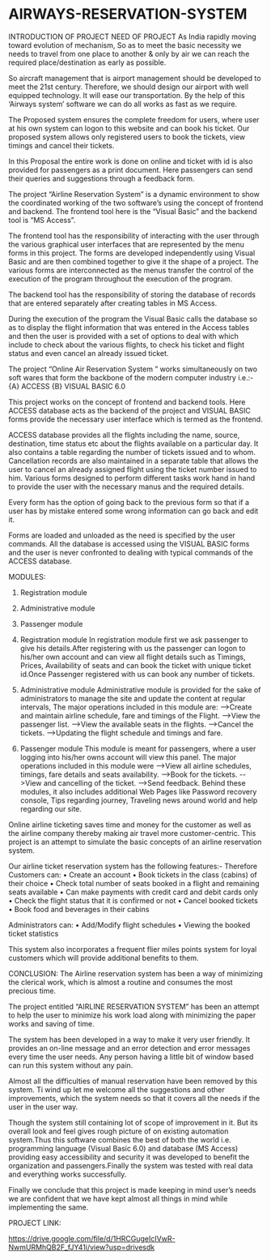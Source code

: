 # AIRWAYS-RESERVATION-SYSTEM

INTRODUCTION OF PROJECT
NEED OF PROJECT
As India rapidly moving toward evolution of mechanism, So as to meet the basic necessity we needs to travel from one place to another & only by air we can reach the required place/destination as early as possible.

So aircraft management that is airport management should be developed to meet the 21st century. Therefore, we should design our airport with well equipped technology. It will ease our transportation. By the help of this ‘Airways system’ software we can do all works as fast as we require.

The Proposed system ensures the complete freedom for users, where user at his own system can logon to this website and can book his ticket. Our proposed system allows only registered users to book the tickets, view timings and cancel their tickets.

In this Proposal the entire work is done on online and ticket with id is also provided for passengers as a print document. Here passengers can send their queries and suggestions through a feedback form.

The project “Airline Reservation System” is a dynamic environment to show the coordinated working of the two software’s using the concept of frontend and backend. The frontend tool here is the “Visual Basic” and the backend tool is “MS Access”.

The frontend tool has the responsibility of interacting with the user through the various graphical user interfaces that are represented by the menu forms in this project. The forms are developed independently using Visual Basic and are then combined together to give it the shape of a project. The various forms are interconnected as the menus transfer the control of the execution of the program throughout the execution of the program.

The backend tool has the responsibility of storing the database of records that are entered separately after creating tables in MS Access.

During the execution of the program the Visual Basic calls the database so as to display the flight information that was entered in the Access tables and then the user is provided with a set of options to deal with which include to check about the various flights, to check his ticket and flight status and even cancel an already issued ticket.

The project “Online Air Reservation System ” works simultaneously on two soft wares that form the backbone of the modern computer industry i.e.:-
{A} ACCESS
{B} VISUAL BASIC 6.0

This project works on the concept of frontend and backend tools. Here ACCESS database acts as the backend of the project and VISUAL BASIC forms provide the necessary user interface which is termed as the frontend.

ACCESS database provides all the flights including the name, source, destination, time status etc about the flights available on a particular day. It also contains a table regarding the number of tickets issued and to whom. Cancellation records are also maintained in a separate table that allows the user to cancel an already assigned flight using the ticket number issued to him. Various forms designed to perform different tasks work hand in hand to provide the user with the necessary manus and the required details.

Every form has the option of going back to the previous form so that if a user has by mistake entered some wrong information can go back and edit it.

Forms are loaded and unloaded as the need is specified by the user commands. All the database is accessed using the VISUAL BASIC forms and the user is never confronted to dealing with typical commands of the ACCESS database.

MODULES:
1. Registration module
2. Administrative module
3. Passenger module
   
1. Registration module
In registration module first we ask passenger to give his details.After registering with us the passenger can logon to his/her own account and can view all flight details such as Timings, Prices, Availability of seats and can book the ticket with unique ticket id.Once Passenger registered with us can book any number of tickets.

2. Administrative module
Administrative module is provided for the sake of administrators to manage the site and update the content at regular intervals, The major operations included in this module are:
-->Create and maintain airline schedule, fare and timings of the Flight.
-->View the passenger list.
-->View the available seats in the flights.
-->Cancel the tickets.
-->Updating the flight schedule and timings and fare.

3. Passenger module
This module is meant for passengers, where a user logging into his/her owns account will view this panel. The major operations included in this module were
-->View all airline schedules, timings, fare details and seats availability.
-->Book for the tickets.
-->View and cancelling of the ticket.
-->Send feedback.
Behind these modules, it also includes additional Web Pages like Password recovery console, Tips regarding journey, Traveling news around world and help regarding our site.

Online airline ticketing saves time and money for the customer as well as the airline company thereby making air travel more customer-centric. This project is an attempt to simulate the basic concepts of an airline reservation system. 

Our airline ticket reservation system has the following features:-
Therefore Customers can: 
• Create an account 
• Book tickets in the class (cabins) of their choice 
• Check total number of seats booked in a flight and remaining seats available
• Can make payments with credit card and debit cards only
• Check the flight status that it is confirmed or not
• Cancel booked tickets 
• Book food and beverages in their cabins

Administrators can: 
• Add/Modify flight schedules 
• Viewing the booked ticket statistics 

This system also incorporates a frequent flier miles points system for loyal customers which will provide additional benefits to them.

CONCLUSION:
The Airline reservation system has been a way of minimizing the clerical work, which is almost a routine and consumes the most precious time.

The project entitled “AIRLINE RESERVATION SYSTEM” has been an attempt to help the user to minimize his work load along with minimizing the paper works and saving of time.

The system has been developed in a way to make it very user friendly. It provides an on-line message and an error detection and error messages every time the user needs. Any person having a little bit of window based can run this system without any pain.

Almost all the difficulties of manual reservation have been removed by this system. Ti wind up let me welcome all the suggestions and other improvements, which the system needs so that it covers all the needs if the user in the user way.

Though the system still containing lot of scope of improvement in it. But its overall look and feel gives rough picture of on existing automation system.Thus this software combines the best of both the world i.e. programming language (Visual Basic 6.0) and database (MS Access) providing easy accessibility and security it was developed to benefit the organization and passengers.Finally the system was tested with real data and everything works successfully.

Finally we conclude that this project is made keeping in mind user’s needs we are confident that we have kept almost all things in mind while implementing the same.

PROJECT LINK:

https://drive.google.com/file/d/1HRCGugeIcIVwR-NwmURMhQB2F_fJY41i/view?usp=drivesdk

